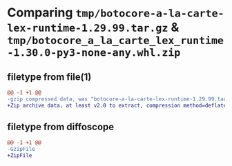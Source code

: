 # Comparing `tmp/botocore-a-la-carte-lex-runtime-1.29.99.tar.gz` & `tmp/botocore_a_la_carte_lex_runtime-1.30.0-py3-none-any.whl.zip`

## filetype from file(1)

```diff
@@ -1 +1 @@
-gzip compressed data, was "botocore-a-la-carte-lex-runtime-1.29.99.tar", last modified: Sat Mar 25 01:22:52 2023, max compression
+Zip archive data, at least v2.0 to extract, compression method=deflate
```

## filetype from diffoscope

```diff
@@ -1 +1 @@
-GzipFile
+ZipFile
```

